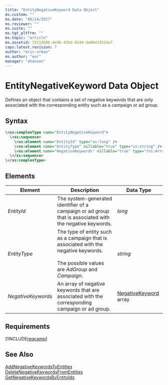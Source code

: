 ```yaml
---
title: "EntityNegativeKeyword Data Object"
ms.custom: ""
ms.date: "08/14/2017"
ms.reviewer: ""
ms.suite: ""
ms.tgt_pltfrm: ""
ms.topic: "article"
ms.assetid: 7221368b-4e46-43bd-8144-de0b415514a7
caps.latest.revision: 7
author: "eric-urban"
ms.author: "eur"
manager: "ehansen"
---
```

# EntityNegativeKeyword Data Object
Defines an object that contains a set of negative keywords that are only associated with the corresponding entity such as a campaign or ad group.

## Syntax

```xml
\<xs:complexType name="EntityNegativeKeyword">
  \<xs:sequence>
    \<xs:element name="EntityId" type="xs:long" />
    \<xs:element name="EntityType" nillable="true" type="xs:string" />
    \<xs:element name="NegativeKeywords" nillable="true" type="tns:ArrayOfNegativeKeyword" />
  \</xs:sequence>
\</xs:complexType>
```

## <a name="Elements"></a>Elements

|Element|Description|Data Type|
|-----------|---------------|-------------|
|*EntityId*|The system-generated identifier of a campaign or ad group that is associated with the negative keywords.|*long*|
|*EntityType*|The type of entity such as a campaign that is associated with the negative keywords.<br /><br />The possible values are *AdGroup* and *Campaign*.|*string*|
|*NegativeKeywords*|An array of negative keywords that are associated with the corresponding campaign or ad group.|[NegativeKeyword](../campaign-api/negativekeyword-data-object.md) array|

## Requirements
[!INCLUDE[reqcamp](../campaign-api/includes/reqcamp.md)]
## See Also
[AddNegativeKeywordsToEntities](../campaign-api/addnegativekeywordstoentities-service-operation.md)  
[DeleteNegativeKeywordsFromEntities](../campaign-api/deletenegativekeywordsfromentities-service-operation.md)  
[GetNegativeKeywordsByEntityIds](../campaign-api/getnegativekeywordsbyentityids-service-operation.md)  

